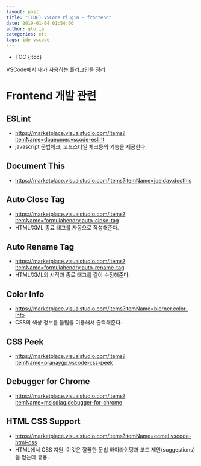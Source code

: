 ```yaml
---
layout: post
title: "(IDE) VSCode Plugin - frontend"
date: 2019-01-04 01:54:00
author: gloria
categories: etc
tags: ide vscode 
---
```


* TOC
{:toc}

VSCode에서 내가 사용하는 플러그인들 정리

# Frontend 개발 관련

## ESLint

* https://marketplace.visualstudio.com/items?itemName=dbaeumer.vscode-eslint
* javascript 문법체크, 코드스타일 체크등의 기능을 제공한다.

## Document This

* https://marketplace.visualstudio.com/items?itemName=joelday.docthis

## Auto Close Tag

* https://marketplace.visualstudio.com/items?itemName=formulahendry.auto-close-tag
* HTML/XML 종료 태그를 자동으로 작성해준다.

## Auto Rename Tag

* https://marketplace.visualstudio.com/items?itemName=formulahendry.auto-rename-tag
* HTML/XML의 시작과 종료 태그를 같이 수정해준다.

## Color Info

* https://marketplace.visualstudio.com/items?itemName=bierner.color-info
* CSS의 색상 정보를 툴팁을 이용해서 출력해준다.

## CSS Peek

* https://marketplace.visualstudio.com/items?itemName=pranaygp.vscode-css-peek

## Debugger for Chrome

* https://marketplace.visualstudio.com/items?itemName=msjsdiag.debugger-for-chrome

## HTML CSS Support

* https://marketplace.visualstudio.com/items?itemName=ecmel.vscode-html-css
* HTML에서 CSS 지원. 이것은 깔끔한 문법 하이라이팅과 코드 제안(suggestions)을 얻는데 유용.

